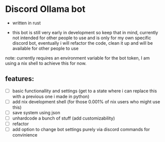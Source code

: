# Discord Ollama bot

- written in rust

- this bot is still very early in development so keep that in mind, currently
  not intended for other people to use and is only for my own specific discord
  bot, eventually i will refactor the code, clean it up and will be available
  for other people to use

note: currently requires an environment variable for the bot token, I am using a
nix shell to achieve this for now.

## features:

- [ ] basic functionallity and settings (get to a state where i can replace this
      with a previous one i made in python)
- [ ] add nix development shell (for those 0.001% of nix users who might use
      this)
- [ ] save system using json
- [ ] unhardcode a bunch of stuff (add customizability)
- [ ] refactor
- [ ] add option to change bot settings purely via discord commands for
      convinience
